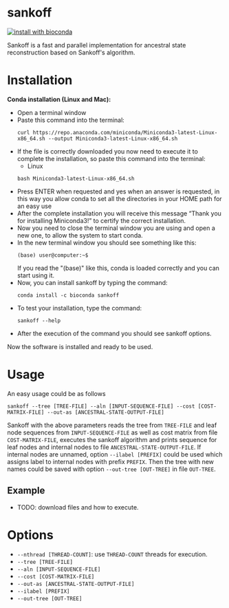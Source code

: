 # sankoff
[![install with bioconda](https://img.shields.io/badge/install%20with-bioconda-brightgreen.svg?style=flat)](http://bioconda.github.io/recipes/sankoff/README.html)

Sankoff is a fast and parallel implementation for ancestral state reconstruction based on Sankoff's algorithm.

# Installation
**Conda installation (Linux and Mac):**
- Open a terminal window
- Paste this command into the terminal:
    ```
    curl https://repo.anaconda.com/miniconda/Miniconda3-latest-Linux-x86_64.sh --output Miniconda3-latest-Linux-x86_64.sh
    ```
- If the file is correctly downloaded you now need to execute it to complete the installation, so paste this command into the terminal:
    - Linux
    ```
    bash Miniconda3-latest-Linux-x86_64.sh
    ```
- Press ENTER when requested and yes when an answer is requested, in this way you allow conda to set all the directories in your HOME path for an easy use
- After the complete installation you will receive this message “Thank you for installing Miniconda3!” to certify the correct installation.
- Now you need to close the terminal window you are using and open a new one, to allow the system to start conda.
- In the new terminal window you should see something like this:
    ```
    (base) user@computer:~$
    ```
    If you read the "(base)" like this, conda is loaded correctly and you can start using it.
- Now, you can install sankoff by typing the command:
    ```
    conda install -c bioconda sankoff
    ```
- To test your installation, type the command:
    ```
    sankoff --help
    ```
- After the execution of the command you should see sankoff options.

Now the software is installed and ready to be used.


# Usage
An easy usage could be as follows
```
sankoff --tree [TREE-FILE] --aln [INPUT-SEQUENCE-FILE] --cost [COST-MATRIX-FILE] --out-as [ANCESTRAL-STATE-OUTPUT-FILE]
```
Sankoff with the above parameters reads the tree from `TREE-FILE` and leaf node sequences from `INPUT-SEQUENCE-FILE` as well as cost matrix from file `COST-MATRIX-FILE`, executes the sankoff algorithm and prints sequence for leaf nodes and internal nodes to file `ANCESTRAL-STATE-OUTPUT-FILE`.
If internal nodes are unnamed, option `--ilabel [PREFIX]` could be used which assigns label to internal nodes with prefix `PREFIX`. Then the tree with new names could be saved with option `--out-tree [OUT-TREE]` in file `OUT-TREE`.

## Example
* TODO: download files and how to execute.

# Options
  * `--nthread [THREAD-COUNT]`: use `THREAD-COUNT` threads for execution.
  * `--tree [TREE-FILE]`
  * `--aln [INPUT-SEQUENCE-FILE]`
  * `--cost [COST-MATRIX-FILE]`
  * `--out-as [ANCESTRAL-STATE-OUTPUT-FILE]`
  * `--ilabel [PREFIX]`
  * `--out-tree [OUT-TREE]`
  
